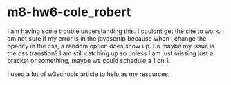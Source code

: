 # m8-hw6-cole_robert

I am having some trouble understanding this. I couldnt get the site to work. I am not sure if my error is in the javascrtip because when I change the opacity in the css, a random option does show up. So maybe my issue is the css transtion? I am still catching up so unless I am just missing just a bracket or something, maybe we could schedule a 1 on 1.

I used a lot of w3schools article to help as my resources.
